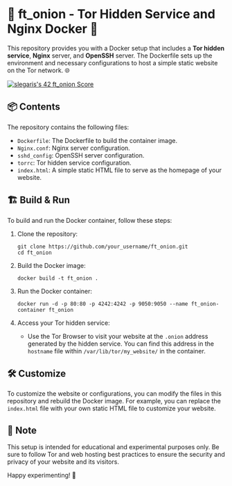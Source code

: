 # 🚀 ft_onion - Tor Hidden Service and Nginx Docker 🚀

This repository provides you with a Docker setup that includes a **Tor hidden service**, **Nginx** server, and **OpenSSH** server. The Dockerfile sets up the environment and necessary configurations to host a simple static website on the Tor network. 🌐

[![slegaris's 42 ft_onion Score](https://badge42.vercel.app/api/v2/cle3f3fm900060fjx7kw7tghw/project/3073010)]([https://github.com/JaeSeoKim/badge42](https://profile.intra.42.fr/users/slegaris))

## 📦 Contents

The repository contains the following files:

- `Dockerfile`: The Dockerfile to build the container image.
- `Nginx.conf`: Nginx server configuration.
- `sshd_config`: OpenSSH server configuration.
- `torrc`: Tor hidden service configuration.
- `index.html`: A simple static HTML file to serve as the homepage of your website.

## 🏗️ Build & Run

To build and run the Docker container, follow these steps:

1. Clone the repository:
   ```
   git clone https://github.com/your_username/ft_onion.git
   cd ft_onion
   ```

2. Build the Docker image:
   ```
   docker build -t ft_onion .
   ```

3. Run the Docker container:
   ```
   docker run -d -p 80:80 -p 4242:4242 -p 9050:9050 --name ft_onion-container ft_onion
   ```

4. Access your Tor hidden service:
   - Use the Tor Browser to visit your website at the `.onion` address generated by the hidden service. You can find this address in the `hostname` file within `/var/lib/tor/my_website/` in the container.

## 🛠️ Customize

To customize the website or configurations, you can modify the files in this repository and rebuild the Docker image. For example, you can replace the `index.html` file with your own static HTML file to customize your website.

## 📝 Note

This setup is intended for educational and experimental purposes only. Be sure to follow Tor and web hosting best practices to ensure the security and privacy of your website and its visitors.

Happy experimenting! 🎉

